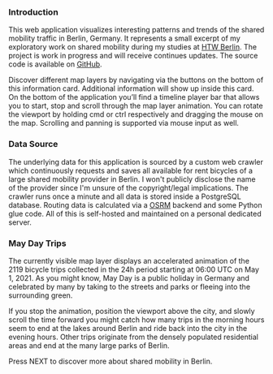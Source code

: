 <Profile />

### Introduction

This web application visualizes interesting patterns and trends of the shared mobility traffic in Berlin, Germany. It represents a small excerpt of my exploratory work on shared mobility during my studies at [HTW Berlin](https://www.htw-berlin.de/en/). The project is work in progress and will receive continues updates. The source code is available on [GitHub](https://github.com/laurids-reichardt/berlin-shared-mobility-map).

Discover different map layers by navigating via the buttons on the bottom of this information card. Additional information will show up inside this card. On the bottom of the application you’ll find a timeline player bar that allows you to start, stop and scroll through the map layer animation. You can rotate the viewport by holding cmd or ctrl respectively and dragging the mouse on the map. Scrolling and panning is supported via mouse input as well.

### Data Source

The underlying data for this application is sourced by a custom web crawler which continuously requests and saves all available for rent bicycles of a large shared mobility provider in Berlin. I won't publicly disclose the name of the provider since I'm unsure of the copyright/legal implications. The crawler runs once a minute and all data is stored inside a PostgreSQL database. Routing data is calculated via a [OSRM](http://project-osrm.org/) backend and some Python glue code. All of this is self-hosted and maintained on a personal dedicated server.

### May Day Trips

The currently visible map layer displays an accelerated animation of the 2119 bicycle trips collected in the 24h period starting at 06:00 UTC on May 1, 2021. As you might know, May Day is a public holiday in Germany and celebrated by many by taking to the streets and parks or fleeing into the surrounding green.

If you stop the animation, position the viewport above the city, and slowly scroll the time forward you might catch how many trips in the morning hours seem to end at the lakes around Berlin and ride back into the city in the evening hours. Other trips originate from the densely populated residential areas and end at the many large parks of Berlin.

Press NEXT to discover more about shared mobility in Berlin.
